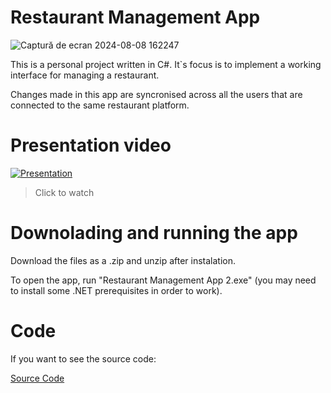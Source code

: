 # Restaurant Management App

![Captură de ecran 2024-08-08 162247](https://github.com/user-attachments/assets/5ef5f252-aae1-48eb-be9a-d67c9cd31220)

This is a personal project written in C#. It`s focus is to implement a working interface for managing a restaurant.

Changes made in this app are syncronised across all the users that are connected to the same restaurant platform.

# Presentation video

[![Presentation](https://github.com/user-attachments/assets/5ef5f252-aae1-48eb-be9a-d67c9cd31220)](https://youtu.be/RtAD6nvhHDI?si=d886_wr3d8ZaHEix)

> Click to watch

# Downolading and running the app

Download the files as a .zip and unzip after instalation.

To open the app, run "Restaurant Management App 2.exe" (you may need to install some .NET prerequisites in order to work).


# Code

If you want to see the source code:

[Source Code](https://github.com/ApyrGeo/Restaurant-Guard)
